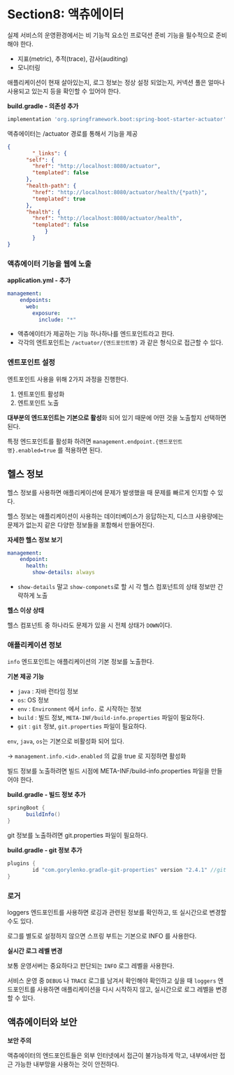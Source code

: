 # Section8: 액츄에이터

실제 서비스의 운영환경에서는 비 기능적 요소인 프로덕션 준비 기능을 필수적으로 준비해야 한다.

- 지표(metric), 추적(trace), 감사(auditing)
- 모니터링

애플리케이션이 현재 살아있는지, 로그 정보는 정상 설정 되었는지, 커넥션 풀은 얼마나 사용되고 있는지 등을 확인할 수 있어야 한다.

**build.gradle - 의존성 추가**

```groovy
implementation 'org.springframework.boot:spring-boot-starter-actuator' //**actuator 추가**
```

액츄에이터는 /actuator 경로를 통해서 기능을 제공

```json
{
		"_links": {
      "self": {
        "href": "http://localhost:8080/actuator",
        "templated": false
      },
      "health-path": {
        "href": "http://localhost:8080/actuator/health/{*path}",
        "templated": true
      },
      "health": {
        "href": "http://localhost:8080/actuator/health",
        "templated": false
			}
		}
}
```

### **액츄에이터 기능을 웹에 노출**

**application.yml - 추가**

```yaml
management:
    endpoints:
      web:
        exposure:
		  include: "*"
```

- 액츄에이터가 제공하는 기능 하나하나를 엔드포인트라고 한다.
- 각각의 엔트포인트는 `/actuator/{엔드포인트명}` 과 같은 형식으로 접근할 수 있다.

### 엔트포인트 설정

엔트포인트 사용을 위해 2가지 과정을 진행한다.

1. 엔트포인트 활성화
2. 엔트포인트 노출

**대부분의 엔드포인트는 기본으로 활성**화 되어 있기 때문에 어떤 것을 노출할지 선택하면 된다.

특정 엔드포인트를 활성화 하려면 `management.endpoint.{엔드포인트명}.enabled=true` 를 적용하면 된다.

## 헬스 정보

헬스 정보를 사용하면 애플리케이션에 문제가 발생했을 때 문제를 빠르게 인지할 수 있다.

헬스 정보는 애플리케이션이 사용하는 데이터베이스가 응답하는지, 디스크 사용량에는 문제가 없는지 같은 다양한 정보들을 포함해서 만들어진다.

**자세한 헬스 정보 보기**

```yaml
management:
    endpoint:
      health:
        show-details: always
```

- `show-details` 말고 `show-componets`로 할 시 각 헬스 컴포넌트의 상태 정보만 간략하게 노출

**헬스 이상 상태**

헬스 컴포넌트 중 하나라도 문제가 있을 시 전체 상태가 `DOWN`이다.

### 애플리케이션 정보

`info` 엔드포인트는 애플리케이션의 기본 정보를 노출한다.

**기본 제공 기능**

- `java` : 자바 런타임 정보
- `os`: OS 정보
- `env` : `Environment` 에서 `info.` 로 시작하는 정보
- `build` : 빌드 정보, `META-INF/build-info.properties` 파일이 필요하다.
- `git` : `git` 정보, `git.properties` 파일이 필요하다.

`env`, `java`, `os`는 기본으로 비활성화 되어 있다.

→ `management.info.<id>.enabled` 의 값을 true 로 지정하면 활성화

빌드 정보를 노출하려면 빌드 시점에 META-INF/build-info.properties 파일을 만들어야 한다.

**build.gradle - 빌드 정보 추가**

```groovy
springBoot {
      buildInfo()
}
```

git 정보를 노출하려면 git.properties 파일이 필요하다.

**build.gradle - git 정보 추가**

```groovy
plugins {
		id "com.gorylenko.gradle-git-properties" version "2.4.1" //git info
}
```

### 로거

loggers 엔드포인트를 사용하면 로깅과 관련된 정보를 확인하고, 또 실시간으로 변경할 수도 있다.

로그를 별도로 설정하지 않으면 스프링 부트는 기본으로 INFO 를 사용한다.

**실시간 로그 레벨 변경**

보통 운영서버는 중요하다고 판단되는 `INFO` 로그 레벨을 사용한다.

서비스 운영 중 `DEBUG` 나 `TRACE` 로그를 남겨서 확인해야 확인하고 싶을 때 `loggers` 엔드포인트를 사용하면 애플리케이션을 다시 시작하지 않고, 실시간으로 로그 레벨을 변경할 수 있다.

## 액츄에이터와 보안

**보안 주의**

액츄에이터의 엔드포인트들은 외부 인터넷에서 접근이 불가능하게 막고, 내부에서만 접근 가능한 내부망을 사용하는 것이 안전하다.
